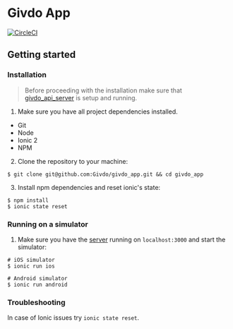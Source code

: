 # Givdo App

[![CircleCI](https://circleci.com/gh/Givdo/givdo_app.svg?style=svg)](https://circleci.com/gh/Givdo/givdo_app)

## Getting started
### Installation

> Before proceeding with the installation make sure that [givdo_api_server](https://github.com/Givdo/givdo_api_server) is setup and running.

1) Make sure you have all project dependencies installed.

- Git
- Node
- Ionic 2
- NPM

2) Clone the repository to your machine:

```
$ git clone git@github.com:Givdo/givdo_app.git && cd givdo_app
```

3) Install npm dependencies and reset ionic's state:

```
$ npm install
$ ionic state reset
```

### Running on a simulator

1) Make sure you have the [server](https://github.com/Givdo/givdo_api_server) running on `localhost:3000` and start the simulator:

```
# iOS simulator
$ ionic run ios

# Android simulator
$ ionic run android
```

### Troubleshooting

In case of Ionic issues try `ionic state reset`.
